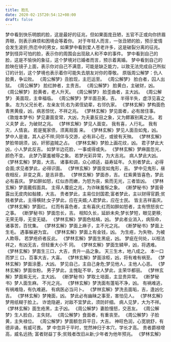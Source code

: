 ```yaml
---
title: 脸孔
date: 2020-02-15T20:54:12+08:00
draft: false
---
```


梦中看到快乐明朗的脸，这是最好的征兆，但如果面庞丑陋，五官不正或向你挤眉弄眼，则表示麻烦和困境会等着你。
对于年轻人而言，一张丑陋的脸，预示爱情会发生波折;热恋中的男女，如果梦中看到爱人苍老许多，这是破裂分离的征兆。
梦到怪异可怕的脸，表示你的周围会出现敌人和不幸的事件。
梦中看到自己的脸，这是不愉快的象征，这个梦境对已婚者而言，预示着离婚。
梦中看到自己的脸映在镜子上面，表示你对自己不满意，可能是缺乏能力，以致无法完成自己所拟订的计划，这个梦境也表示着你可能失去朋友对你的尊敬。
原版周公解梦：仇人脸黄，争讼败。
《周公解梦》丑脸现，主厄运至。
《周公解梦》 脸白者，囚人出狱。
《周公解梦》 脸红肿者，主贵吉。
《周公解梦》 脸黄白，主破财，凶。
《周公解梦》 脸黄者，老人升天。
《周公解梦》 脸歪曲者，主大凶。
《周公解梦》 美面现，主幸福临。
《周公解梦》梦半面丑美，吉。
半得半失，虚浮见喜之象。
左为父兄长老，左亲友邻;右为弟侄幼辈，右邻仇家。
《梦林玄解》梦构面色青黑黄瘦，凶，病恙惊忧，不祥之兆。
《梦林玄解》梦见面者，必有居住事。
《敦煌本梦书》梦见妻面变常，大凶，为夫妻反目之象，又为鳏寡别离之兆。
若义夫梦 此，为破财之兆。
《梦林玄解》梦见人面变。
我有喜，人行礼。
我有灾，人情哀。
若是冤家债，须离觌面 来。
《梦林玄解》梦见人面丑如鬼，凶。
梦中人是谁，其人必不祥;同伴与交游，必有非心在，或彼有天殃。
《梦林玄解》梦脸带胡须，凶，奸邪盗贼之占。
《梦林玄解》梦脸上画花纹，凶。
君子梦此大凶，小人梦此反吉。
如梦半边花脸，一事或得或失。
《梦林玄解》梦麻面忽光，颜色不变。
此梦乃蒙羞被辱之象。
若梦光彩异常，为大吉兆。
病人梦此大凶。
《梦林玄解》梦面，大吉。
诸事和调，众心顺适，益寿延年。
久别者梦此，必得会面;求见者梦此，必得识面。
《梦林玄解》梦面变如鬼形，吉。
梦中见鬼形，昼夜相反，非变之真，是吉非患。
《梦林玄解》梦面赤，吉。
红紫黄皆喜色，梦此必有喜庆。
梦如醉如怒，红似赤而嫩，为怒为丧，紫而无光，三者皆凶。
《梦林玄解》梦面戴假面具。
主得人覆庇之兆，为诈昧羞惭之象。
《断梦秘书》梦面骨露出无皮肉如骷髅，大吉。
贵者梦此，主易位封国君;富者梦此，主以财得官爵;贫贱者梦此，主得横财;女子梦此，应在夫婿;人君梦此，应在士民。
皆主吉祥喜庆。
《梦林玄解》梦面红。
红而有喜色者，主有喜庆;红而如醉如怒者，主有愤怒丧亡之事。
《断梦秘书》梦面忽长，吉。
相知久长，延龄未央;梦长梦短，眼见更移;无荣无辱，无变无疑。
《梦林玄解》梦面色枯槁，凶。
梦此者业消入，病殒命，诸事苦，百忧集。
《梦林玄解》梦面上麻子，主不光之兆。
《断梦秘书》梦面上生毛。
遇事躲避为宜。
《梦林玄解》梦面上有金钱，凶。
为生疮，为失物，为被人欺辱。
若梦疮疥者反此。
 《梦林玄解》梦面生黑疵，凶。
梦疵在何处，以相法祥之，有凶无吉，但轻重大小不 同。
《梦林玄解》梦面生鳞甲，凶，将遇难。
《梦林玄解》梦面生三口，大吉，贵升一品之象。
天三生木，地八成之。
本一口而梦三 口，百事大吉，大喜。
《梦林玄解》梦面涂柜，凶，将有难有祸至。
《梦林玄解》梦面涂墨，大凶。
梦见自己，主自己身危;梦见他人，主他人心恶。
《梦林玄解》梦面妆粉。
男子梦此，主愧耻不举，女人梦此，主荣华都丽。
《梦林玄解》梦面紫无光，主大凶。
《断梦秘书》梦取土培面，主显贵异常。
《断梦秘书》梦人面生麻。
不光之兆。
《梦林玄解》梦洗面有蓬垢不净，凶。
有祸难逃，有祸难隐，有仇难避。
有病医必当问卜。
《梦林玄解》梦洗去面垢，吉，逢凶化吉。
《梦林玄解》梦掩面，凶。
梦此必有幽昧之事至，害怕见人。
《梦林玄解》梦用纸糊于脸上。
诈诡隐避，对敌不宜梦此，须防奸细。
病人见梦，大为不祥。
《梦林玄解》面生疮黑，主子凶。
《周公解梦》妻脸慢怒，交恶友。
《周公解梦》生人脸白，主失财。
《周公解梦》食面者，有重丧至。
《周公解梦》子脸黄，主失禄位。
《周公解梦》梦面额忽异平日，大吉。
神旺色润，心宽貌舒，有德非诵，有威可畏。
梦 中忽异于平时，觉然神归于本穴，学长才高。
贵者爵禄增高，威名远扬; 富者财益丁多;贫贱者改旧从新;少年者为他年预兆。
《梦林玄解》